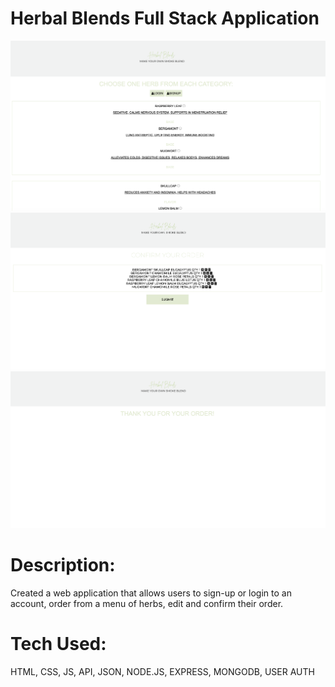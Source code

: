 # Herbal Blends Full Stack Application

![alt tag](screenshot1.png)
![alt tag](screenshot3.png)
![alt tag](screenshot2.png)

# Description: 

Created a web application that allows users to sign-up or login to an account, order from a menu of herbs, edit and confirm their order.
# Tech Used:

 HTML, CSS, JS, API, JSON, NODE.JS, EXPRESS, MONGODB, USER AUTH